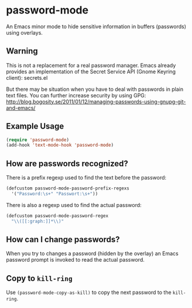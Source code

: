 password-mode
=============

An Emacs minor mode to hide sensitive information in buffers (passwords)
using overlays.

Warning
-------

This is not a replacement for a real password manager. Emacs already provides
an implementation of the Secret Service API (Gnome Keyring client): secrets.el

But there may be situation when you have to deal with passwords in plain text files.
You can further increase security by using GPG: http://blog.bogosity.se/2011/01/12/managing-passwords-using-gnupg-git-and-emacs/



Example Usage
-------------

```lisp
(require 'password-mode)
(add-hook 'text-mode-hook 'password-mode)
```

How are passwords recognized?
-----------------------------

There is a prefix regexp used to find the text before the password:

```lisp
(defcustom password-mode-password-prefix-regexs
  '("Password:\s+" "Passwort:\s+"))
```

There is also a regexp used to find the actual password:

```lisp
(defcustom password-mode-password-regex
  "\\([[:graph:]]*\\)"
```

How can I change passwords?
---------------------------

When you try to changes a password (hidden by the overlay) an Emacs
password prompt is invoked to read the actual password.

Copy to `kill-ring`
-------------------

Use `(password-mode-copy-as-kill)` to copy the next password to the `kill-ring`.

